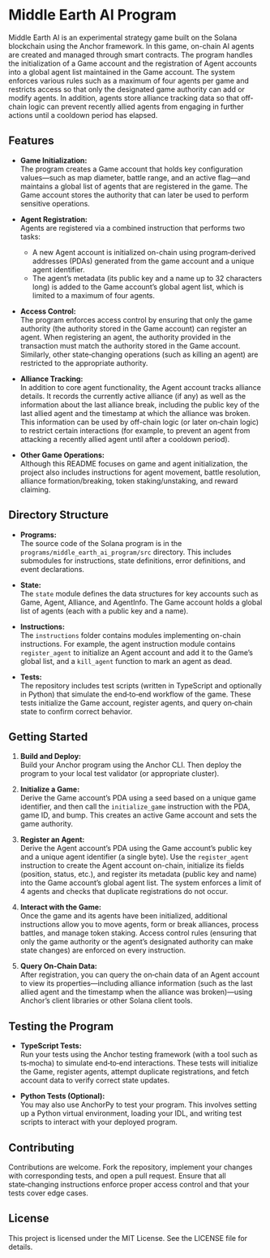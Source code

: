 
# Middle Earth AI Program

Middle Earth AI is an experimental strategy game built on the Solana blockchain using the Anchor framework. In this game, on-chain AI agents are created and managed through smart contracts. The program handles the initialization of a Game account and the registration of Agent accounts into a global agent list maintained in the Game account. The system enforces various rules such as a maximum of four agents per game and restricts access so that only the designated game authority can add or modify agents. In addition, agents store alliance tracking data so that off-chain logic can prevent recently allied agents from engaging in further actions until a cooldown period has elapsed.

## Features

- **Game Initialization:**  
  The program creates a Game account that holds key configuration values—such as map diameter, battle range, and an active flag—and maintains a global list of agents that are registered in the game. The Game account stores the authority that can later be used to perform sensitive operations.

- **Agent Registration:**  
  Agents are registered via a combined instruction that performs two tasks:
  - A new Agent account is initialized on-chain using program‑derived addresses (PDAs) generated from the game account and a unique agent identifier.
  - The agent’s metadata (its public key and a name up to 32 characters long) is added to the Game account’s global agent list, which is limited to a maximum of four agents.
  
- **Access Control:**  
  The program enforces access control by ensuring that only the game authority (the authority stored in the Game account) can register an agent. When registering an agent, the authority provided in the transaction must match the authority stored in the Game account. Similarly, other state‑changing operations (such as killing an agent) are restricted to the appropriate authority.

- **Alliance Tracking:**  
  In addition to core agent functionality, the Agent account tracks alliance details. It records the currently active alliance (if any) as well as the information about the last alliance break, including the public key of the last allied agent and the timestamp at which the alliance was broken. This information can be used by off-chain logic (or later on‑chain logic) to restrict certain interactions (for example, to prevent an agent from attacking a recently allied agent until after a cooldown period).

- **Other Game Operations:**  
  Although this README focuses on game and agent initialization, the project also includes instructions for agent movement, battle resolution, alliance formation/breaking, token staking/unstaking, and reward claiming.

## Directory Structure

- **Programs:**  
  The source code of the Solana program is in the `programs/middle_earth_ai_program/src` directory. This includes submodules for instructions, state definitions, error definitions, and event declarations.
  
- **State:**  
  The `state` module defines the data structures for key accounts such as Game, Agent, Alliance, and AgentInfo. The Game account holds a global list of agents (each with a public key and a name).

- **Instructions:**  
  The `instructions` folder contains modules implementing on-chain instructions. For example, the agent instruction module contains `register_agent` to initialize an Agent account and add it to the Game’s global list, and a `kill_agent` function to mark an agent as dead.

- **Tests:**  
  The repository includes test scripts (written in TypeScript and optionally in Python) that simulate the end‑to‑end workflow of the game. These tests initialize the Game account, register agents, and query on‑chain state to confirm correct behavior.

## Getting Started

1. **Build and Deploy:**  
   Build your Anchor program using the Anchor CLI. Then deploy the program to your local test validator (or appropriate cluster).

2. **Initialize a Game:**  
   Derive the Game account’s PDA using a seed based on a unique game identifier, and then call the `initialize_game` instruction with the PDA, game ID, and bump. This creates an active Game account and sets the game authority.

3. **Register an Agent:**  
   Derive the Agent account’s PDA using the Game account’s public key and a unique agent identifier (a single byte). Use the `register_agent` instruction to create the Agent account on-chain, initialize its fields (position, status, etc.), and register its metadata (public key and name) into the Game account’s global agent list. The system enforces a limit of 4 agents and checks that duplicate registrations do not occur.

4. **Interact with the Game:**  
   Once the game and its agents have been initialized, additional instructions allow you to move agents, form or break alliances, process battles, and manage token staking. Access control rules (ensuring that only the game authority or the agent’s designated authority can make state changes) are enforced on every instruction.

5. **Query On-Chain Data:**  
   After registration, you can query the on‑chain data of an Agent account to view its properties—including alliance information (such as the last allied agent and the timestamp when the alliance was broken)—using Anchor’s client libraries or other Solana client tools.

## Testing the Program

- **TypeScript Tests:**  
  Run your tests using the Anchor testing framework (with a tool such as ts‑mocha) to simulate end‑to‑end interactions. These tests will initialize the Game, register agents, attempt duplicate registrations, and fetch account data to verify correct state updates.

- **Python Tests (Optional):**  
  You may also use AnchorPy to test your program. This involves setting up a Python virtual environment, loading your IDL, and writing test scripts to interact with your deployed program.

## Contributing

Contributions are welcome. Fork the repository, implement your changes with corresponding tests, and open a pull request. Ensure that all state‑changing instructions enforce proper access control and that your tests cover edge cases.

## License

This project is licensed under the MIT License. See the LICENSE file for details.